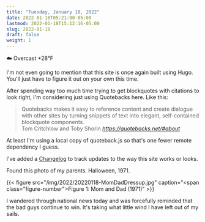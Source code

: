 ```yaml
---
title: "Tuesday, January 18, 2022"
date: 2022-01-18T05:21:00-05:00
lastmod: 2022-01-18T15:12:16-05:00
slug: 2022-01-18
draft: false
weight: 1
---
```


☁️   Overcast +28°F

I'm not even going to mention that this site is once again built using Hugo. You'll just have to figure it out on your own this time.

After spending way too much time trying to get blockquotes with citations to look right, I'm considering just using Quotebacks here. Like this:

<blockquote class="quoteback" darkmode="" data-title="Quotebacks" data-author="Tom Critchlow and Toby Shorin" cite="https://quotebacks.net/#about">
Quotebacks makes it easy to reference content and create dialogue with other sites by turning snippets of text into elegant, self-contained blockquote components.
<footer>Tom Critchlow and Toby Shorin<cite> <a href="https://quotebacks.net/#about">https://quotebacks.net/#about</a></cite></footer>
</blockquote>

At least I'm using a local copy of quoteback.js so that's one fewer remote dependency I guess.

I've added a [Changelog](/changelog/) to track updates to the way this site works or looks.

Found this photo of my parents. Halloween, 1971.

{{< figure src="/img/2022/20220118-MomDadDressup.jpg" caption="<span class=\"figure-number\">Figure 1: </span>Mom and Dad (1971)" >}}

I wandered through national news today and was forcefully reminded that the bad guys continue to win. It's taking what little wind I have left out of my sails.

[//]: # "Exported with love from a post written in Org mode"
[//]: # "- https://github.com/kaushalmodi/ox-hugo"

